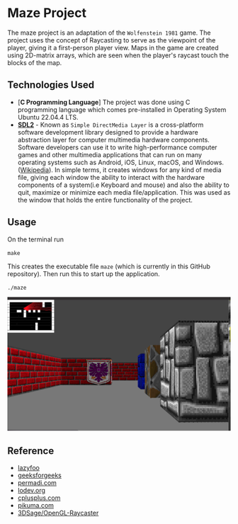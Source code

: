 # Maze Project

The maze project is an adaptation of the `Wolfenstein 1981` game. The project uses the concept of Raycasting to serve as the viewpoint of the player, giving it a first-person player view. Maps in the game are created using 2D-matrix arrays, which are seen when the player's raycast touch the blocks of the map.
## Technologies Used
- [**C Programming Language**]
The project was done using C programming language which comes pre-installed in Operating System Ubuntu 22.04.4 LTS.
- [**SDL2**](https://wiki.libsdl.org/Installation) - Known as `Simple DirectMedia Layer` is a cross-platform software development library designed to provide a hardware abstraction layer for computer multimedia hardware components. Software developers can use it to write high-performance computer games and other multimedia applications that can run on many operating systems such as Android, iOS, Linux, macOS, and Windows. ([Wikipedia](https://en.wikipedia.org/wiki/Simple_DirectMedia_Layer)). In simple terms, it creates windows for any kind of media file, giving each window the ability to interact with the hardware components of a system(i.e Keyboard and mouse) and also the ability to quit, maximize or minimize each media file/application. This was used as the window that holds the entire functionality of the project.

## Usage
On the terminal run
```
make
```

This creates the executable file `maze` (which is currently in this GitHub repository). Then run this to start up the application.

```
./maze
```
![Maze_game](./images/Maze_game.png)


## Reference
- [lazyfoo](http://lazyfoo.net/tutorials/SDL/index.php#Event%20Driven%20Programming)
- [geeksforgeeks](https://www.geeksforgeeks.org/structure-vs-class-in-cpp/)
- [permadi.com](https://permadi.com/1996/05/ray-casting-tutorial-1/)
- [lodev.org](https://lodev.org/cgtutor/raycasting.html)
- [cplusplus.com](https://cplusplus.com/forum/beginner/214311/)
- [pikuma.com](https://pikuma.com/courses/raycasting-engine-tutorial-algorithm-javascript)
- [3DSage/OpenGL-Raycaster](https://www.youtube.com/watch?v=gYRrGTC7GtA)